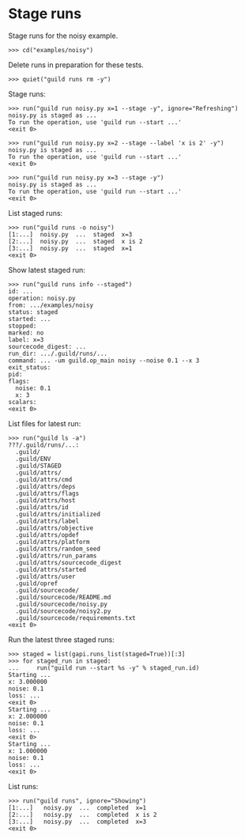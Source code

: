 # Stage runs

Stage runs for the noisy example.

    >>> cd("examples/noisy")

Delete runs in preparation for these tests.

    >>> quiet("guild runs rm -y")

Stage runs:

    >>> run("guild run noisy.py x=1 --stage -y", ignore="Refreshing")
    noisy.py is staged as ...
    To run the operation, use 'guild run --start ...'
    <exit 0>

    >>> run("guild run noisy.py x=2 --stage --label 'x is 2' -y")
    noisy.py is staged as ...
    To run the operation, use 'guild run --start ...'
    <exit 0>

    >>> run("guild run noisy.py x=3 --stage -y")
    noisy.py is staged as ...
    To run the operation, use 'guild run --start ...'
    <exit 0>

List staged runs:

    >>> run("guild runs -o noisy")
    [1:...]  noisy.py  ...  staged  x=3
    [2:...]  noisy.py  ...  staged  x is 2
    [3:...]  noisy.py  ...  staged  x=1
    <exit 0>

Show latest staged run:

    >>> run("guild runs info --staged")
    id: ...
    operation: noisy.py
    from: .../examples/noisy
    status: staged
    started: ...
    stopped:
    marked: no
    label: x=3
    sourcecode_digest: ...
    run_dir: .../.guild/runs/...
    command: ... -um guild.op_main noisy --noise 0.1 --x 3
    exit_status:
    pid:
    flags:
      noise: 0.1
      x: 3
    scalars:
    <exit 0>

List files for latest run:

    >>> run("guild ls -a")
    ???/.guild/runs/...:
      .guild/
      .guild/ENV
      .guild/STAGED
      .guild/attrs/
      .guild/attrs/cmd
      .guild/attrs/deps
      .guild/attrs/flags
      .guild/attrs/host
      .guild/attrs/id
      .guild/attrs/initialized
      .guild/attrs/label
      .guild/attrs/objective
      .guild/attrs/opdef
      .guild/attrs/platform
      .guild/attrs/random_seed
      .guild/attrs/run_params
      .guild/attrs/sourcecode_digest
      .guild/attrs/started
      .guild/attrs/user
      .guild/opref
      .guild/sourcecode/
      .guild/sourcecode/README.md
      .guild/sourcecode/noisy.py
      .guild/sourcecode/noisy2.py
      .guild/sourcecode/requirements.txt
    <exit 0>

Run the latest three staged runs:

    >>> staged = list(gapi.runs_list(staged=True))[:3]
    >>> for staged_run in staged:
    ...     run("guild run --start %s -y" % staged_run.id)
    Starting ...
    x: 3.000000
    noise: 0.1
    loss: ...
    <exit 0>
    Starting ...
    x: 2.000000
    noise: 0.1
    loss: ...
    <exit 0>
    Starting ...
    x: 1.000000
    noise: 0.1
    loss: ...
    <exit 0>

List runs:

    >>> run("guild runs", ignore="Showing")
    [1:...]   noisy.py  ...  completed  x=1
    [2:...]   noisy.py  ...  completed  x is 2
    [3:...]   noisy.py  ...  completed  x=3
    <exit 0>
